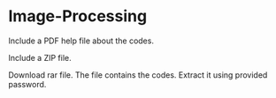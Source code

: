 # Image-Processing
 Include a PDF help file about the codes.
 
 Include a ZIP file.
 
 Download rar file. The file contains the codes. Extract it using provided password.
